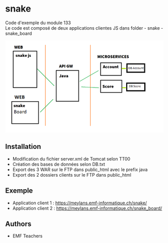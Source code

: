 # snake
<p>
Code d'exemple du module 133 <br/>
Le code est composé de deux applications clientes JS dans folder 
  - snake
  - snake_board
</p>
<img src="schema.png" />



## Installation

- Modification du fichier server.xml de Tomcat selon TT00
- Création des bases de données selon DB.txt
- Export des 3 WAR sur le FTP dans public_html avec le prefix java
- Export des 2 dossiers clients sur le FTP dans public_html

## Exemple

- Application client 1 : 
https://meylans.emf-informatique.ch/snake/
- Application client 2 : 
https://meylans.emf-informatique.ch/snake_board/


## Authors

- EMF Teachers
